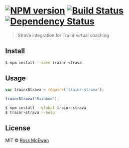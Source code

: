 #  [![NPM version][npm-image]][npm-url] [![Build Status][travis-image]][travis-url] [![Dependency Status][daviddm-image]][daviddm-url]

> Strava integration for Trainr virtual coaching


## Install

```sh
$ npm install --save trainr-strava
```


## Usage

```js
var trainrStrava = require('trainr-strava');

trainrStrava('Rainbow');
```

```sh
$ npm install --global trainr-strava
$ trainr-strava --help
```


## License

MIT © [Ross McEwan]()


[npm-image]: https://badge.fury.io/js/trainr-strava.svg
[npm-url]: https://npmjs.org/package/trainr-strava
[travis-image]: https://travis-ci.org//trainr-strava.svg?branch=master
[travis-url]: https://travis-ci.org//trainr-strava
[daviddm-image]: https://david-dm.org//trainr-strava.svg?theme=shields.io
[daviddm-url]: https://david-dm.org//trainr-strava
